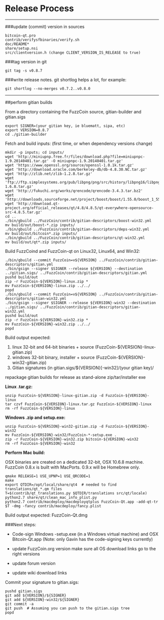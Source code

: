 Release Process
====================

* * *

###update (commit) version in sources


	bitcoin-qt.pro
	contrib/verifysfbinaries/verify.sh
	doc/README*
	share/setup.nsi
	src/clientversion.h (change CLIENT_VERSION_IS_RELEASE to true)

###tag version in git

	git tag -s v0.8.7

###write release notes. git shortlog helps a lot, for example:

	git shortlog --no-merges v0.7.2..v0.8.0

* * *

##perform gitian builds

 From a directory containing the FuzzCoin source, gitian-builder and gitian.sigs
  
	export SIGNER=(your gitian key, ie bluematt, sipa, etc)
	export VERSION=0.8.7
	cd ./gitian-builder

 Fetch and build inputs: (first time, or when dependency versions change)

	mkdir -p inputs; cd inputs/
	wget 'http://miniupnp.free.fr/files/download.php?file=miniupnpc-1.9.20140401.tar.gz' -O miniupnpc-1.9.20140401.tar.gz'
	wget 'https://www.openssl.org/source/openssl-1.0.1k.tar.gz'
	wget 'http://download.oracle.com/berkeley-db/db-4.8.30.NC.tar.gz'
	wget 'http://zlib.net/zlib-1.2.8.tar.gz'
	wget 'ftp://ftp.simplesystems.org/pub/libpng/png/src/history/libpng16/libpng-1.6.8.tar.gz'
	wget 'http://fukuchi.org/works/qrencode/qrencode-3.4.3.tar.bz2'
	wget 'http://downloads.sourceforge.net/project/boost/boost/1.55.0/boost_1_55_0.tar.bz2'
	wget 'http://download.qt-project.org/official_releases/qt/4.8/4.8.5/qt-everywhere-opensource-src-4.8.5.tar.gz'
	cd ..
	./bin/gbuild ../FuzzCoin/contrib/gitian-descriptors/boost-win32.yml
	mv build/out/boost-*.zip inputs/
	./bin/gbuild ../FuzzCoin/contrib/gitian-descriptors/deps-win32.yml
	mv build/out/bitcoin*.zip inputs/
	./bin/gbuild ../FuzzCoin/contrib/gitian-descriptors/qt-win32.yml
	mv build/out/qt*.zip inputs/

 Build FuzzCoind and FuzzCoin-qt on Linux32, Linux64, and Win32:
  
	./bin/gbuild --commit FuzzCoin=v${VERSION} ../FuzzCoin/contrib/gitian-descriptors/gitian.yml
	./bin/gsign --signer $SIGNER --release ${VERSION} --destination ../gitian.sigs/ ../FuzzCoin/contrib/gitian-descriptors/gitian.yml
	pushd build/out
	zip -r FuzzCoin-${VERSION}-linux.zip *
	mv FuzzCoin-${VERSION}-linux.zip ../../
	popd
	./bin/gbuild --commit FuzzCoin=v${VERSION} ../FuzzCoin/contrib/gitian-descriptors/gitian-win32.yml
	./bin/gsign --signer $SIGNER --release ${VERSION}-win32 --destination ../gitian.sigs/ ../FuzzCoin/contrib/gitian-descriptors/gitian-win32.yml
	pushd build/out
	zip -r FuzzCoin-${VERSION}-win32.zip *
	mv FuzzCoin-${VERSION}-win32.zip ../../
	popd

  Build output expected:

  1. linux 32-bit and 64-bit binaries + source (FuzzCoin-${VERSION}-linux-gitian.zip)
  2. windows 32-bit binary, installer + source (FuzzCoin-${VERSION}-win32-gitian.zip)
  3. Gitian signatures (in gitian.sigs/${VERSION}[-win32]/(your gitian key)/

repackage gitian builds for release as stand-alone zip/tar/installer exe

**Linux .tar.gz:**

	unzip FuzzCoin-${VERSION}-linux-gitian.zip -d FuzzCoin-${VERSION}-linux
	tar czvf FuzzCoin-${VERSION}-linux.tar.gz FuzzCoin-${VERSION}-linux
	rm -rf FuzzCoin-${VERSION}-linux

**Windows .zip and setup.exe:**

	unzip FuzzCoin-${VERSION}-win32-gitian.zip -d FuzzCoin-${VERSION}-win32
	mv FuzzCoin-${VERSION}-win32/FuzzCoin-*-setup.exe .
	zip -r FuzzCoin-${VERSION}-win32.zip bitcoin-${VERSION}-win32
	rm -rf FuzzCoin-${VERSION}-win32

**Perform Mac build:**

  OSX binaries are created on a dedicated 32-bit, OSX 10.6.8 machine.
  FuzzCoin 0.8.x is built with MacPorts.  0.9.x will be Homebrew only.

	qmake RELEASE=1 USE_UPNP=1 USE_QRCODE=1
	make
	export QTDIR=/opt/local/share/qt4  # needed to find translations/qt_*.qm files
	T=$(contrib/qt_translations.py $QTDIR/translations src/qt/locale)
	python2.7 share/qt/clean_mac_info_plist.py
	python2.7 contrib/macdeploy/macdeployqtplus FuzzCoin-Qt.app -add-qt-tr $T -dmg -fancy contrib/macdeploy/fancy.plist

 Build output expected: FuzzCoin-Qt.dmg

###Next steps:

* Code-sign Windows -setup.exe (in a Windows virtual machine) and
  OSX Bitcoin-Qt.app (Note: only Gavin has the code-signing keys currently)

* update FuzzCoin.org version
  make sure all OS download links go to the right versions

* update forum version

* update wiki download links

Commit your signature to gitian.sigs:

	pushd gitian.sigs
	git add ${VERSION}/${SIGNER}
	git add ${VERSION}-win32/${SIGNER}
	git commit -a
	git push  # Assuming you can push to the gitian.sigs tree
	popd

